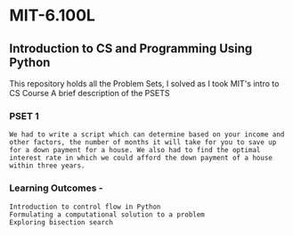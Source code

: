 # MIT-6.100L
## Introduction to CS and Programming Using Python
This repository holds all the Problem Sets, I solved as I took MIT's intro to CS Course
A brief description of the PSETS

### PSET 1 
    We had to write a script which can determine based on your income and other factors, the number of months it will take for you to save up for a down payment for a house. We also had to find the optimal interest rate in which we could afford the down payment of a house within three years.
### Learning Outcomes -
    Introduction to control flow in Python
    Formulating a computational solution to a problem
    Exploring bisection search
